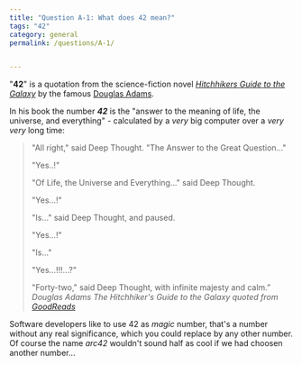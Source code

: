 ```yaml
---
title: "Question A-1: What does 42 mean?"
tags: "42"
category: general
permalink: /questions/A-1/


---
```



"**42**" is a quotation from the science-fiction novel
[_Hitchhikers Guide to the Galaxy_](https://en.wikipedia.org/wiki/Phrases_from_The_Hitchhiker's_Guide_to_the_Galaxy) by the famous [Douglas Adams](http://www.theguardian.com/books/2011/feb/03/douglas-adams-42-hitchhiker).

In his book the number _**42**_ is the "answer to the meaning of life, the universe, and everything" - calculated by a _very_ big computer over a _very very_ long time:


>"All right," said Deep Thought. "The Answer to the Great Question..."
>
>"Yes..!"
>
>"Of Life, the Universe and Everything..." said Deep Thought.
>
>"Yes...!"
>
>"Is..." said Deep Thought, and paused.
>
>"Yes...!"
>
>"Is..."
>
>"Yes...!!!...?"
>
>"Forty-two," said Deep Thought, with infinite majesty and calm.”
 <cite>Douglas Adams</cite>
 <cite>The Hitchhiker's Guide to the Galaxy</cite>
 <cite>quoted from [GoodReads](http://www.goodreads.com/quotes/tag/42)</cite>

Software developers like to use 42 as _magic_ number, that's a number without any real significance, which you could replace by any other number. Of course the name _arc42_ wouldn't sound half as cool if we had choosen another number...
